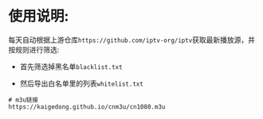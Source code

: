 # 使用说明:

每天自动根据上游仓库`https://github.com/iptv-org/iptv`获取最新播放源，并按规则进行筛选:

- 首先筛选掉黑名单`blacklist.txt`

- 然后导出白名单里的列表`whitelist.txt`

```
# m3u链接
https://kaigedong.github.io/cnm3u/cn1080.m3u
```
